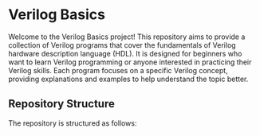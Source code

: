 # Verilog Basics

Welcome to the Verilog Basics project! This repository aims to provide a collection of Verilog programs that cover the fundamentals of Verilog hardware description language (HDL). It is designed for beginners who want to learn Verilog programming or anyone interested in practicing their Verilog skills. Each program focuses on a specific Verilog concept, providing explanations and examples to help understand the topic better.

## Repository Structure

The repository is structured as follows:



